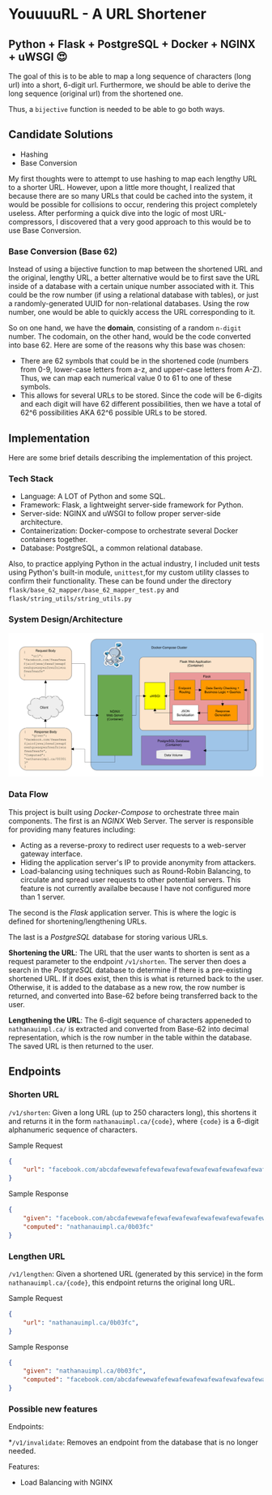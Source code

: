 # YouuuuRL - A URL Shortener

## Python + Flask + PostgreSQL + Docker + NGINX + uWSGI :heart_eyes:

The goal of this is to be able to map a long sequence of characters (long url) into a short, 6-digit url.
Furthermore, we should be able to derive the long sequence (original url) from the shortened one.

Thus, a `bijective` function is needed to be able to go both ways.

## Candidate Solutions

* Hashing
* Base Conversion

My first thoughts were to attempt to use hashing to map each lengthy URL to a shorter URL. However, upon a little more thought, I realized that because there are so many URLs that could be cached into the system, it would be possible for collisions to occur, rendering this project completely useless. After performing a quick dive into the logic of most URL-compressors, I discovered that a very good approach to this would be to use Base Conversion.

### Base Conversion (Base 62)

Instead of using a bijective function to map between the shortened URL and the original, lengthy URL, a better alternative would be to first save the URL inside of a database with a certain unique number associated with it. This could be the row number (if using a relational database with tables), or just a randomly-generated UUID for non-relational databases. Using the row number, one would be able to quickly access the URL corresponding to it.

So on one hand, we have the **domain**, consisting of a random `n-digit` number. The codomain, on the other hand, would be the code converted into base 62. Here are some of the reasons why this base was chosen:

* There are 62 symbols that could be in the shortened code (numbers from 0-9, lower-case letters from a-z, and upper-case letters from A-Z). Thus, we can map each numerical value 0 to 61 to one of these symbols.
* This allows for several URLs to be stored. Since the code will be 6-digits and each digit will have 62 different possibilities, then we have a total of 62^6 possibilities AKA 62^6 possible URLs to be stored.

## Implementation

Here are some brief details describing the implementation of this project.

### Tech Stack

* Language: A LOT of Python and some SQL.
* Framework: Flask, a lightweight server-side framework for Python.
* Server-side: NGINX and uWSGI to follow proper server-side architecture.
* Containerization: Docker-compose to orchestrate several Docker containers together.
* Database: PostgreSQL, a common relational database.

Also, to practice applying Python in the actual industry, I included unit tests using Python's built-in module, `unittest`,for my custom utility classes to confirm their functionality. These can be found under the directory `flask/base_62_mapper/base_62_mapper_test.py` and `flask/string_utils/string_utils.py`

### System Design/Architecture

![System Design Architecture](assets/Architecture.png)

### Data Flow

This project is built using *Docker-Compose* to orchestrate three main components. The first is an *NGINX* Web Server. The server is responsible for providing many features including:

* Acting as a reverse-proxy to redirect user requests to a web-server gateway interface.
* Hiding the application server's IP to provide anonymity from attackers.
* Load-balancing using techniques such as Round-Robin Balancing, to circulate and spread user requests to other potential servers. This feature is not currently availalbe because I have not configured more than 1 server.

The second is the *Flask* application server. This is where the logic is defined for shortening/lengthening URLs.

The last is a *PostgreSQL* database for storing various URLs.

**Shortening the URL**: The URL that the user wants to shorten is sent as a request parameter to the endpoint `/v1/shorten`. The server then does a search in the *PostgreSQL* database to determine if there is a pre-existing shortened URL. If it does exist, then this is what is returned back to the user. Otherwise, it is added to the database as a new row,
the row number is returned, and converted into Base-62 before being transferred back to the user.

**Lengthening the URL**: The 6-digit sequence of characters appeneded to `nathanauimpl.ca/` is extracted and converted from Base-62 into decimal representation, which is the row number in the table within the database. The saved URL is then returned to the user.

## Endpoints

### Shorten URL

`/v1/shorten`: Given a long URL (up to 250 characters long), this shortens it and returns it in the form `nathanauimpl.ca/{code}`, where `{code}` is a 6-digit alphanumeric sequence of characters.

Sample Request

```json
{
    "url": "facebook.com/abcdafewewafefewafewafewafewafewafewafewafewafe"
}
```

Sample Response

```json
{
    "given": "facebook.com/abcdafewewafefewafewafewafewafewafewafewafewafe",
    "computed": "nathanauimpl.ca/0b03fc"
}
```

### Lengthen URL

`/v1/lengthen`: Given a shortened URL (generated by this service) in the form `nathanauimpl.ca/{code}`, this endpoint returns the original long URL.

Sample Request

```json
{
    "url": "nathanauimpl.ca/0b03fc",
}
```

Sample Response

```json
{
    "given": "nathanauimpl.ca/0b03fc",
    "computed": "facebook.com/abcdafewewafefewafewafewafewafewafewafewafewafe"
}
```

### Possible new features

Endpoints:

*`/v1/invalidate`: Removes an endpoint from the database that is no longer needed.

Features:

* Load Balancing with NGINX
